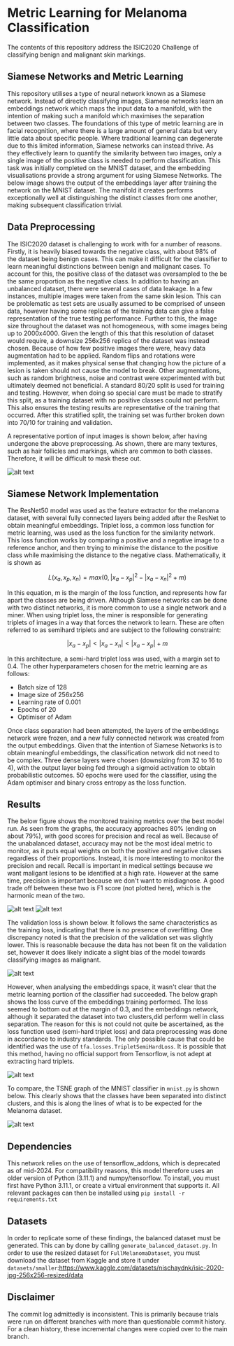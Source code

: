 # Metric Learning for Melanoma Classification

The contents of this repository address the ISIC2020 Challenge of classifying benign and malignant skin markings. 

## Siamese Networks and Metric Learning

This repository utilises a type of neural network known as a Siamese network. Instead of directly classifying images, Siamese networks learn an embeddings network which maps the input data to a manifold, with the intention of making such a manifold which maximises the separation between two classes. The foundations of this type of metric learning are in facial recognition, where there is a large amount of general data but very little data about specific people. Where traditional learning can degenerate due to this limited information, Siamese networks can instead thrive. As they effectively learn to quantify the similarity between two images, only a single image of the positive class is needed to perform classification.
This task was initially completed on the MNIST dataset, and the embedding visualisations provide a strong argument for using Siamese Networks. The below image shows the output of the embeddings layer after training the network on the MNIST dataset. The manifold it creates performs exceptionally well at distinguishing the distinct classes from one another, making subsequent classification trivial.

## Data Preprocessing
The ISIC2020 dataset is challenging to work with for a number of reasons. Firstly, it is heavily biased towards the negative class, with about 98% of the dataset being benign cases. This can make it difficult for the classifier to learn meaningful distinctions between benign and malignant cases. To account for this, the positive class of the dataset was oversampled to the be the same proportion as the negative class.
In addition to having an unbalanced dataset, there were several cases of data leakage. In a few instances, multiple images were taken from the same skin lesion. This can be problematic as test sets are usually assumed to be comprised of unseen data, however having some replicas of the training data can give a false representation of the true testing performance.
Further to this, the image size throughout the dataset was not homogeneous, with some images being up to 2000x4000. Given the length of this that this resolution of dataset would require, a downsize 256x256 replica of the dataset was instead chosen.
Because of how few positive images there were, heavy data augmentation had to be applied. Random flips and rotations were implemented, as it makes physical sense that changing how the picture of a lesion is taken should not cause the model to break. Other augmentations, such as random brightness, noise and contrast were experimented with but ultimately deemed not beneficial.
A standard 80/20 split is used for training and testing. However, when doing so special care must be made to stratify this split, as a training dataset with no positive classes could not perform. This also ensures the testing results are representative of the training that occurred. After this stratified split, the training set was further broken down into 70/10 for training and validation.

A representative portion of input images is shown below, after having undergone the above preprocessing. As shown, there are many textures, such as hair follicles and markings, which are common to both classes. Therefore, it will be difficult to mask these out.

![alt text](image-5.png)

## Siamese Network Implementation
The ResNet50 model was used as the feature extractor for the melanoma dataset, with several fully connected layers being added after the ResNet to obtain meaningful embeddings. Triplet loss, a common loss function for metric learning, was used as the loss function for the similarity network. This loss function works by comparing a positive and a negative image to a reference anchor, and then trying to minimise the distance to the positive class while maximising the distance to the negative class. Mathematically, it is shown as

$$L(x_a,x_p,x_n )=max⁡(0,|x_a-x_p |^2-|x_a-x_n |^2+m)$$

In this equation, m is the margin of the loss function, and represents how far apart the classes are being driven.
Although Siamese networks can be done with two distinct networks, it is more common to use a single network and a miner. When using triplet loss, the miner is responsible for generating triplets of images in a way that forces the network to learn. These are often referred to as semihard triplets and are subject to the following constraint:

$$|x_a-x_p |<|x_a-x_n |<|x_a-x_p |+m$$

In this architecture, a semi-hard triplet loss was used, with a margin set to 0.4.
The other hyperparameters chosen for the metric learning are as follows:
- Batch size of 128
- Image size of 256x256
- Learning rate of 0.001
- Epochs of 20
- Optimiser of Adam

Once class separation had been attempted, the layers of the embeddings network were frozen, and a new fully connected network was created from the output embeddings. Given that the intention of Siamese Networks is to obtain meaningful embeddings, the classification network did not need to be complex. Three dense layers were chosen (downsizing from 32 to 16 to 4), with the output layer being fed through a sigmoid activation to obtain probabilistic outcomes. 50 epochs were used for the classifier, using the Adam optimiser and binary cross entropy as the loss function. 

## Results

The below figure shows the monitored training metrics over the best model run. As seen from the graphs, the accuracy approaches 80% (ending on about 79%), with good scores for precision and recal as well. Because of the unabalanced dataset, accuracy may not be the most ideal metric to monitor, as it puts equal weights on both the positive and negative classes regardless of their proportions. Instead, it is more interesting to monitor the precision and recall. Recall is important in medical settings because we want maligant lesions to be identified at a high rate. However at the same time, precision is important because we don't want to misdiagnose. A good trade off between these two is F1 score (not plotted here), which is the harmonic mean of the two.

![alt text](image-1.png)
![alt text](image-2.png)

The validation loss is shown below. It follows the same characteristics as the training loss, indicating that there is no presence of overfitting. One discrepancy noted is that the precision of the validation set was slightly lower. This is reasonable because the data has not been fit on the validation set, however it does likely indicate a slight bias of the model towards classifying images as malignant.

![alt text](image-4.png)

However, when analysing the embeddings space, it wasn't clear that the metric learning portion of the classifier had succeeded. The below graph shows the loss curve of the embeddings training performed. The loss seemed to bottom out at the margin of 0.3, and the embeddings network, although it separated the dataset into two clusters,did perform well in class separation. The reason for this is not could not quite be ascertained, as the loss function used (semi-hard triplet loss) and data preprocessing was done in accordance to industry standards. The only possible cause that could be identified was the use of `tfa.losses.TripletSemiHardLoss`. It is possible that this method, having no official support from Tensorflow, is not adept at extracting hard triplets.

![alt text](image-6.png)

To compare, the TSNE graph of the MNIST classifier in `mnist.py` is shown below. This clearly shows that the classes have been separated into distinct clusters, and this is along the lines of what is to be expected for the Melanoma dataset.

![alt text](mnist_tsne.png)

## Dependencies
This network relies on the use of tensorflow_addons, which is deprecated as of mid-2024. For compatibility reasons, this model therefore uses an older version of Python (3.11.1) and numpy/tensorflow. To install, you must first have Python 3.11.1, or create a virtual environment that supports it. All relevant packages can then be installed using `pip install -r requirements.txt`

## Datasets

In order to replicate some of these findings, the balanced dataset must be generated. This can by done by calling `generate_balanced_dataset.py`. In order to use the resized dataset for `FullMelanomaDataset`, you must download the dataset from Kaggle and store it under `datasets/smaller`:https://www.kaggle.com/datasets/nischaydnk/isic-2020-jpg-256x256-resized/data


## Disclaimer
The commit log admittedly is inconsistent. This is primarily because trials were run on different branches with more than questionable commit history. For a clean history, these incremental changes were copied over to the main branch. 
